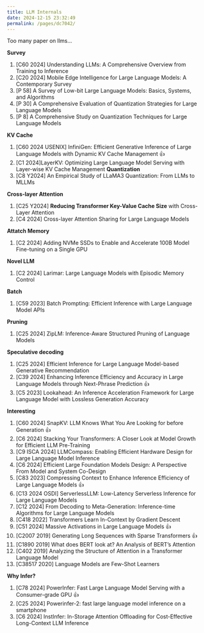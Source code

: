 ```yaml
---
title: LLM Internals
date: 2024-12-15 23:32:49
permalink: /pages/dc7042/
---
```


Too many paper on llms...

**Survey**
1. [C60 2024] Understanding LLMs: A Comprehensive Overview from Training to Inference 
2. [C20 2024] Mobile Edge Intelligence for Large Language Models: A Contemporary Survey
3. [P 58] A Survey of Low-bit Large Language Models: Basics, Systems, and Algorithms
4. [P 30] A Comprehensive Evaluation of Quantization Strategies for Large Language Models
5. [P 8]  A Comprehensive Study on Quantization Techniques for Large Language Models

**KV Cache**
1. [C60 2024 USENIX] InfiniGen: Efficient Generative Inference of Large Language Models with Dynamic KV Cache Management  :+1:
2. [C1 2024]LayerKV: Optimizing Large Language Model Serving with Layer-wise KV Cache Management
**Quantization**
1. [C8 Y2024] An Empirical Study of LLaMA3 Quantization: From LLMs to MLLMs

**Cross-layer Attention**
1. [C25 Y2024] **Reducing Transformer Key-Value Cache Size** with Cross-Layer Attention
2. [C4 2024] Cross-layer Attention Sharing for Large Language Models


**Attatch Memory**
1. [C2 2024] Adding NVMe SSDs to Enable and Accelerate 100B Model Fine-tuning on a Single GPU

**Novel LLM**

1. [C2 2024] Larimar: Large Language Models with Episodic Memory Control

**Batch**
1. [C59 2023] Batch Prompting: Efficient Inference with Large Language Model APIs

**Pruning**
1. [C25 2024] ZipLM: Inference-Aware Structured Pruning of Language Models

**Speculative decoding**
1. [C25 2024] Efficient Inference for Large Language Model-based Generative Recommendation
2. [C39 2024] Enhancing Inference Efficiency and Accuracy in Large Language Models through Next-Phrase Prediction  :+1:
3. [C5 2023] Lookahead: An Inference Acceleration Framework for Large Language Model with Lossless Generation Accuracy

**Interesting**
1. [C60 2024] SnapKV: LLM Knows What You Are Looking for before Generation  :+1:
2. [C6 2024] Stacking Your Transformers: A Closer Look at Model Growth for Efficient LLM Pre-Training
3. [C9 ISCA 2024] LLMCompass: Enabling Efficient Hardware Design for Large Language Model Inference
4. [C6 2024] Efficient Large Foundation Models Design: A Perspective From Model and System Co-Design
5. [C83 2023] Compressing Context to Enhance Inference Efficiency of Large Language Models  :+1:
6. [C13 2024 OSDI] ServerlessLLM: Low-Latency Serverless Inference for Large Language Models
7. [C12 2024] From Decoding to Meta-Generation: Inference-time Algorithms for Large Language Models
8. [C418 2022] Transformers Learn In-Context by Gradient Descent
9. [C51 2024] Massive Activations in Large Language Models :+1:
10. [C2007 2019] Generating Long Sequences with Sparse Transformers :+1:
11. [C1890 2019] What does BERT look at? An Analysis of BERT’s Attention
12. [C402 2019] Analyzing the Structure of Attention in a Transformer Language Model
13. [C38517 2020] Language Models are Few-Shot Learners

**Why Infer?**
1. [C78 2024] PowerInfer: Fast Large Language Model Serving with a Consumer-grade GPU  :+1:
2. [C25 2024] Powerinfer-2: fast large language model inference on a smartphone
3. [C6 2024] InstInfer: In-Storage Attention Offloading for Cost-Effective Long-Context LLM Inference



